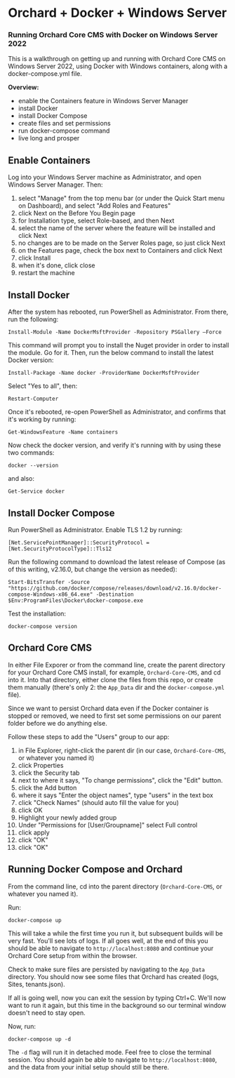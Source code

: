 # Orchard + Docker + Windows Server
### Running Orchard Core CMS with Docker on Windows Server 2022

This is a walkthrough on getting up and running with Orchard Core CMS on Windows Server 2022, using Docker with Windows containers, along with a docker-compose.yml file.

**Overview:**

- enable the Containers feature in Windows Server Manager
- install Docker 
- install Docker Compose
- create files and set permissions
- run docker-compose command
- live long and prosper

## Enable Containers

Log into your Windows Server machine as Administrator, and open Windows Server Manager. Then:

1. select "Manage" from the top menu bar (or under the Quick Start menu on Dashboard), and select "Add Roles and Features"
2. click Next on the Before You Begin page
3. for Installation type, select Role-based, and then Next
4. select the name of the server where the feature will be installed and click Next
5. no changes are to be made on the Server Roles page, so just click Next
6. on the Features page, check the box next to Containers and click Next
7. click Install
8. when it's done, click close
9. restart the machine

## Install Docker 

After the system has rebooted, run PowerShell as Administrator. From there, run the following:

`Install-Module -Name DockerMsftProvider -Repository PSGallery –Force`

This command will prompt you to install the Nuget provider in order to install the module. Go for it. Then, run the below command to install the latest Docker version:

`Install-Package -Name docker -ProviderName DockerMsftProvider`

Select "Yes to all", then: 

`Restart-Computer`

Once it's rebooted, re-open PowerShell as Administrator, and confirms that it's working by running: 

`Get-WindowsFeature -Name containers`

Now check the docker version, and verify it's running with by using these two commands:

`docker --version`

and also: 

`Get-Service docker`

## Install Docker Compose

Run PowerShell as Administrator. Enable TLS 1.2 by running:

`[Net.ServicePointManager]::SecurityProtocol = [Net.SecurityProtocolType]::Tls12`

Run the following command to download the latest release of Compose (as of this writing, v2.16.0, but change the version as needed):

`Start-BitsTransfer -Source "https://github.com/docker/compose/releases/download/v2.16.0/docker-compose-Windows-x86_64.exe" -Destination $Env:ProgramFiles\Docker\docker-compose.exe`

Test the installation:

`docker-compose version`

## Orchard Core CMS

In either File Exporer or from the command line, create the parent directory for your Orchard Core CMS install, for example, `Orchard-Core-CMS`, and cd into it. Into that directory, either clone the files from this repo, or create them manually (there's only 2: the `App_Data` dir and the `docker-compose.yml` file).

Since we want to persist Orchard data even if the Docker container is stopped or removed, we need to first set some permissions on our parent folder before we do anything else.

Follow these steps to add the "Users" group to our app:

1. in File Explorer, right-click the parent dir (in our case, `Orchard-Core-CMS`, or whatever you named it)
2. click Properties
3. click the Security tab
4. next to where it says, "To change permissions", click the "Edit" button.
5. click the Add button
6. where it says "Enter the object names", type "users" in the text box
7. click "Check Names" (should auto fill the value for you)
8. click OK
9. Highlight your newly added group
10. Under "Permissions for [User/Groupname]" select Full control
11. click apply
12. click "OK"
13. click "OK"

## Running Docker Compose and Orchard

From the command line, cd into the parent directory (`Orchard-Core-CMS`, or whatever you named it).

Run:

`docker-compose up`

This will take a while the first time you run it, but subsequent builds will be very fast. You'll see lots of logs. If all goes well, at the end of this you should be able to navigate to `http://localhost:8080` and continue your Orchard Core setup from within the browser.

Check to make sure files are persisted by navigating to the `App_Data` directory. You should now see some files that Orchard has created (logs, Sites, tenants.json).

If all is going well, now you can exit the session by typing Ctrl+C. We'll now want to run it again, but this time in the background so our terminal window doesn't need to stay open.

Now, run:

`docker-compose up -d`

The `-d` flag will run it in detached mode. Feel free to close the terminal session. You should again be able to navigate to `http://localhost:8080`, and the data from your initial setup should still be there.